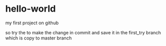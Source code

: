 # hello-world
my first project on github


so try the to make the change in commit and save it in the first_try branch  which is copy to master branch 
